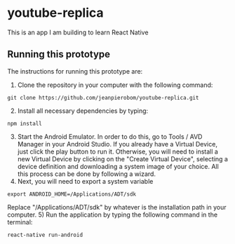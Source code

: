 # youtube-replica
This is an app I am building to learn React Native

## Running this prototype
The instructions for running this prototype are:

1) Clone the repository in your computer with the following command:
```console
git clone https://github.com/jeanpierobom/youtube-replica.git
```
2) Install all necessary dependencies by typing:
```console
npm install
```
3) Start the Android Emulator. In order to do this, go to Tools / AVD Manager in your Android Studio. If you already have a Virtual Device, just click the play button to run it. Otherwise, you will need to install a new Virtual Device by clicking on the "Create Virtual Device", selecting a device definition and downloading a system image of your choice. All this process can be done by following a wizard.
4) Next, you will need to export a system variable 
```console
export ANDROID_HOME=/Applications/ADT/sdk
```
Replace "/Applications/ADT/sdk" by whatever is the installation path in your computer.
5) Run the application by typing the following command in the terminal:
```console
react-native run-android
```
